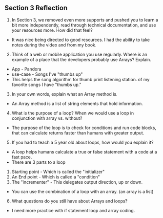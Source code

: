 ## Section 3 Reflection

1. In Section 3, we removed even more supports and pushed you to learn a bit more independently, read through technical documentation, and use your resources more. How did that feel?
- It was nice being directed to good resources. I had the ability to take notes during the video and from my book.

2. Think of a web or mobile application you use regularly. Where is an example of a place that the developers probably use Arrays? Explain.
- App - Pandora
- use-case - Songs I've "thumbs up"
- This helps the song algorithm for thumb print listening station. of my favorite songs I have "thumbs up."
3. In your own words, explain what an Array method is.
- An Array method is a list of string elements that hold information.
4. What is the purpose of a loop? When we would use a loop in conjunction with array vs. without?
- The purpose of the loop is to check for conditions and run code blocks, that can calculate returns faster than humans with greater output.
5. If you had to teach a 5 year old about loops, how would you explain it?
- A loop helps humans calculate a true or false statement with a code at a fast pace.
- There are 3 parts to a loop
 1. Starting point - Which is called the "initializer"
 2. An End point - Which is called a "condition"
 3. The "incrementer" - This delegates output direction, up or down.
- You can use the combination of a loop with an array. (an array is a list)
6. What questions do you still have about Arrays and loops?
- I need more practice with if statement loop and array coding.
